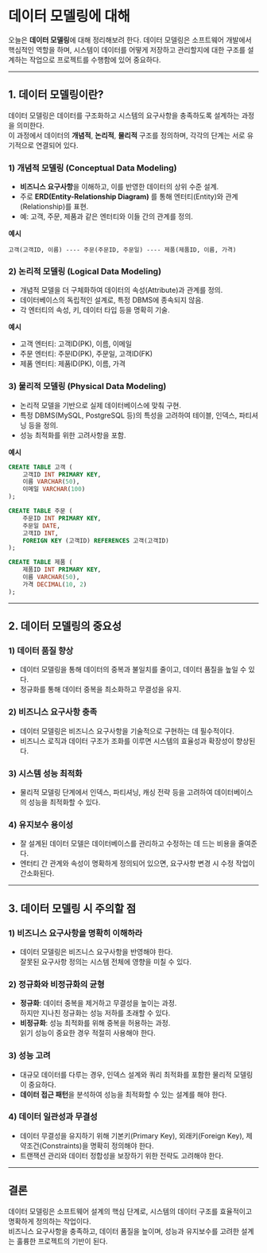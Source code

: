 # 데이터 모델링에 대해

오늘은 **데이터 모델링**에 대해 정리해보려 한다. 데이터 모델링은 소프트웨어 개발에서 핵심적인 역할을 하며, 시스템이 데이터를 어떻게 저장하고 관리할지에 대한 구조를 설계하는 작업으로 프로젝트를 수행함에 있어 중요하다.

---

## 1. 데이터 모델링이란?

데이터 모델링은 데이터를 구조화하고 시스템의 요구사항을 충족하도록 설계하는 과정을 의미한다.  
이 과정에서 데이터의 **개념적**, **논리적**, **물리적** 구조를 정의하며, 각각의 단계는 서로 유기적으로 연결되어 있다.

### **1) 개념적 모델링 (Conceptual Data Modeling)**  
- **비즈니스 요구사항**을 이해하고, 이를 반영한 데이터의 상위 수준 설계.
- 주로 **ERD(Entity-Relationship Diagram)** 를 통해 엔터티(Entity)와 관계(Relationship)를 표현.
- 예: 고객, 주문, 제품과 같은 엔터티와 이들 간의 관계를 정의.

**예시**  
```
고객(고객ID, 이름) ---- 주문(주문ID, 주문일) ---- 제품(제품ID, 이름, 가격)
```

### **2) 논리적 모델링 (Logical Data Modeling)**  
- 개념적 모델을 더 구체화하여 데이터의 속성(Attribute)과 관계를 정의.
- 데이터베이스의 독립적인 설계로, 특정 DBMS에 종속되지 않음.
- 각 엔터티의 속성, 키, 데이터 타입 등을 명확히 기술.

**예시**
- 고객 엔터티: 고객ID(PK), 이름, 이메일  
- 주문 엔터티: 주문ID(PK), 주문일, 고객ID(FK)  
- 제품 엔터티: 제품ID(PK), 이름, 가격

### **3) 물리적 모델링 (Physical Data Modeling)**  
- 논리적 모델을 기반으로 실제 데이터베이스에 맞춰 구현.
- 특정 DBMS(MySQL, PostgreSQL 등)의 특성을 고려하여 테이블, 인덱스, 파티셔닝 등을 정의.
- 성능 최적화를 위한 고려사항을 포함.

**예시**  
```SQL
CREATE TABLE 고객 (
    고객ID INT PRIMARY KEY,
    이름 VARCHAR(50),
    이메일 VARCHAR(100)
);

CREATE TABLE 주문 (
    주문ID INT PRIMARY KEY,
    주문일 DATE,
    고객ID INT,
    FOREIGN KEY (고객ID) REFERENCES 고객(고객ID)
);

CREATE TABLE 제품 (
    제품ID INT PRIMARY KEY,
    이름 VARCHAR(50),
    가격 DECIMAL(10, 2)
);
```

---

## 2. 데이터 모델링의 중요성

### **1) 데이터 품질 향상**
- 데이터 모델링을 통해 데이터의 중복과 불일치를 줄이고, 데이터 품질을 높일 수 있다.
- 정규화를 통해 데이터 중복을 최소화하고 무결성을 유지.

### **2) 비즈니스 요구사항 충족**
- 데이터 모델링은 비즈니스 요구사항을 기술적으로 구현하는 데 필수적이다.
- 비즈니스 로직과 데이터 구조가 조화를 이루면 시스템의 효율성과 확장성이 향상된다.

### **3) 시스템 성능 최적화**
- 물리적 모델링 단계에서 인덱스, 파티셔닝, 캐싱 전략 등을 고려하여 데이터베이스의 성능을 최적화할 수 있다.

### **4) 유지보수 용이성**
- 잘 설계된 데이터 모델은 데이터베이스를 관리하고 수정하는 데 드는 비용을 줄여준다.
- 엔터티 간 관계와 속성이 명확하게 정의되어 있으면, 요구사항 변경 시 수정 작업이 간소화된다.

---

## 3. 데이터 모델링 시 주의할 점

### **1) 비즈니스 요구사항을 명확히 이해하라**
- 데이터 모델링은 비즈니스 요구사항을 반영해야 한다.  
  잘못된 요구사항 정의는 시스템 전체에 영향을 미칠 수 있다.

### **2) 정규화와 비정규화의 균형**
- **정규화**: 데이터 중복을 제거하고 무결성을 높이는 과정.  
  하지만 지나친 정규화는 성능 저하를 초래할 수 있다.
- **비정규화**: 성능 최적화를 위해 중복을 허용하는 과정.  
  읽기 성능이 중요한 경우 적절히 사용해야 한다.

### **3) 성능 고려**
- 대규모 데이터를 다루는 경우, 인덱스 설계와 쿼리 최적화를 포함한 물리적 모델링이 중요하다.
- **데이터 접근 패턴**을 분석하여 성능을 최적화할 수 있는 설계를 해야 한다.

### **4) 데이터 일관성과 무결성**
- 데이터 무결성을 유지하기 위해 기본키(Primary Key), 외래키(Foreign Key), 제약조건(Constraints)을 명확히 정의해야 한다.
- 트랜잭션 관리와 데이터 정합성을 보장하기 위한 전략도 고려해야 한다.

---

## 결론

데이터 모델링은 소프트웨어 설계의 핵심 단계로, 시스템의 데이터 구조를 효율적이고 명확하게 정의하는 작업이다.  
비즈니스 요구사항을 충족하고, 데이터 품질을 높이며, 성능과 유지보수를 고려한 설계는 훌륭한 프로젝트의 기반이 된다.